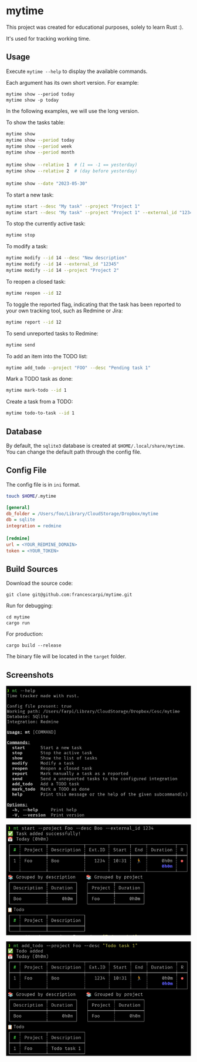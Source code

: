 # mytime

This project was created for educational purposes, solely to learn Rust :).

It's used for tracking working time.

## Usage

Execute `mytime --help` to display the available commands.

Each argument has its own short version. For example:

```
mytime show --period today
mytime show -p today
```

In the following examples, we will use the long version.

To show the tasks table:

```bash
mytime show
mytime show --period today
mytime show --period week
mytime show --period month

mytime show --relative 1  # (1 == -1 == yesterday)
mytime show --relative 2  # (day before yesterday)

mytime show --date "2023-05-30"
```

To start a new task:

```bash
mytime start --desc "My task" --project "Project 1"
mytime start --desc "My task" --project "Project 1" --external_id "12345"
```

To stop the currently active task:

```bash
mytime stop
```

To modify a task:

```bash
mytime modify --id 14 --desc "New description"
mytime modify --id 14 --external_id "12345"
mytime modify --id 14 --project "Project 2"
```

To reopen a closed task:

```bash
mytime reopen --id 12
```

To toggle the reported flag, indicating that the task has been reported to your own tracking tool, such as Redmine or Jira:

```bash
mytime report --id 12
```

To send unreported tasks to Redmine:

```bash
mytime send
```

To add an item into the TODO list:

```bash
mytime add_todo --project "FOO" --desc "Pending task 1"
```

Mark a TODO task as done:

```bash
mytime mark-todo --id 1
```

Create a task from a TODO:

```bash
mytime todo-to-task --id 1
```

## Database

By default, the `sqlite3` database is created at `$HOME/.local/share/mytime`. You can change the default path through the config file.

## Config File

The config file is in `ini` format.

```bash
touch $HOME/.mytime
```

```ini
[general]
db_folder = /Users/foo/Library/CloudStorage/Dropbox/mytime
db = sqlite
integration = redmine

[redmine]
url = <YOUR_REDMINE_DOMAIN>
token = <YOUR_TOKEN>
```

## Build Sources

Download the source code:

```
git clone git@github.com:francescarpi/mytime.git
```

Run for debugging:

```
cd mytime
cargo run
```

For production:

```
cargo build --release
```

The binary file will be located in the `target` folder.

## Screenshots

![Screenshot 1](./screenshots/cap1.png)

![Screenshot 2](./screenshots/cap2.png)

![Screenshot 3](./screenshots/cap3.png)
